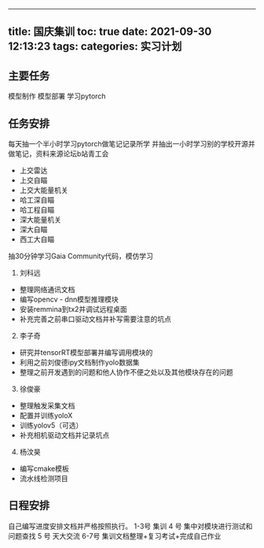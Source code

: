 
---
title: 国庆集训
toc: true
date: 2021-09-30 12:13:23
tags:
categories: 实习计划
---



## 主要任务

模型制作
模型部署
学习pytorch

## 任务安排

每天抽一个半小时学习pytorch做笔记记录所学
并抽出一小时学习别的学校开源并做笔记，资料来源论坛b站青工会
- 上交雷达
- 上交自瞄
- 上交大能量机关
- 哈工深自瞄
- 哈工程自瞄
- 深大能量机关
- 深大自瞄
- 西工大自瞄

抽30分钟学习Gaia Community代码，模仿学习

1. 刘科远
- 整理网络通讯文档
- 编写opencv - dnn模型推理模块
- 安装remmina到tx2并调试远程桌面
- 补充完善之前串口驱动文档并补写需要注意的坑点

2. 李子奇
- 研究并tensorRT模型部署并编写调用模块的
- 利用之前刘俊德ipy文档制作yolo数据集
- 整理之前开发遇到的问题和他人协作不便之处以及其他模块存在的问题

3. 徐俊豪
- 整理触发采集文档
- 配置并训练yoloX
- 训练yolov5（可选）
- 补充相机驱动文档并记录坑点

4. 杨汶昊
- 编写cmake模板
- 流水线检测项目

## 日程安排

自己编写进度安排文档并严格按照执行。
1-3号 集训
4 号 集中对模块进行测试和问题查找
5 号 天大交流
6-7号 集训文档整理+复习考试+完成自己作业
